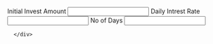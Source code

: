 <!DOCTYPE HTML>
<html><head>
<script>
window.onload = function () {

var options = {
	animationEnabled: true,
	theme: "light2",
	title:{
		text: "Actual vs Projected"
	},
	axisX:{
		valueFormatString: "DD MMM YYYY"
	},
	axisY: {
		title: "total",
		suffix: "K",
		minimum: 30
	},
	toolTip:{
		shared:true
	},  
	legend:{
		cursor:"pointer",
		verticalAlign: "bottom",
		horizontalAlign: "left",
		dockInsidePlotArea: true,
		itemclick: toogleDataSeries
	},
	data: [{
		type: "line",
		showInLegend: true,
		name: "Projected",
		markerType: "square",
		xValueFormatString: "DD MMM, YYYY",
		color: "#F08080",
		yValueFormatString: "#,##0K",
		dataPoints: [
			{ x: new Date(2020, 9, 1), y: 63 },
			{ x: new Date(2020, 9, 2), y: 69 },
			{ x: new Date(2020, 9, 3), y: 65 },
			{ x: new Date(2020, 9, 4), y: 70 },
			{ x: new Date(2020, 9, 5), y: 71 },
			{ x: new Date(2020, 9, 6), y: 65 },
			{ x: new Date(2020, 9, 7), y: 73 },
			{ x: new Date(2020, 9, 8), y: 96 },
			{ x: new Date(2020, 9, 9), y: 84 },
			{ x: new Date(2020, 9, 10), y: 85 },
			{ x: new Date(2020, 9, 11), y: 86 },
			{ x: new Date(2020, 9, 12), y: 94 },
			{ x: new Date(2020, 9, 13), y: 97 },
			{ x: new Date(2020, 9, 14), y: 86 },
			{ x: new Date(2020, 9, 15), y: 89 }
		]
	},
	{
		type: "line",
		showInLegend: true,
		name: "Actual",
		lineDashType: "dash",
		yValueFormatString: "#,##0K",
		dataPoints: [
			{ x: new Date(2020, 9, 1), y: 60 },
			{ x: new Date(2020, 9, 2), y: 58 },
			{ x: new Date(2020, 9, 3), y: 71 },
			{ x: new Date(2020, 9, 4), y: 65 },
			{ x: new Date(2020, 9, 5), y: 54 },
			{ x: new Date(2020, 9, 6), y: 74 },
			{ x: new Date(2020, 9, 7), y: 82 },
			{ x: new Date(2020, 9, 8), y: 72 },
			{ x: new Date(2020, 9, 9), y: 95 },
			{ x: new Date(2020, 9, 10), y: 74 },
			{ x: new Date(2020, 9, 11), y: 64 },
			{ x: new Date(2020, 9, 12), y: 84 },
			{ x: new Date(2020, 9, 13), y: 68 },
			{ x: new Date(2020, 9, 14), y: 59 },
			{ x: new Date(2020, 9, 15), y: 94 }
		]
	}]
};
$("#chartContainer").CanvasJSChart(options);

function toogleDataSeries(e){
	if (typeof(e.dataSeries.visible) === "undefined" || e.dataSeries.visible) {
		e.dataSeries.visible = false;
	} else{
		e.dataSeries.visible = true;
	}
	e.chart.render();
}

}
</script>
<link href="main.css" rel="stylesheet">
</head>


<body>
 <div>
  <label for="ini_invest">Initial Invest Amount</label>

  <input type="number" id="ini_invest" name="ini_invest"  size="10">
  <label for="intrestRate">Daily Intrest Rate</label>

  <input type="number" id="intrestRate" name="intrestRate"  size="10">
  <label for="noOfDays">No of Days</label>

  <input type="number" id="noOfDays" name="noOfDays"  size="10">
      <div id=dataA>
         
      </div>
 </div>

<div id="chartContainer" style="height: 300px; width: 100%;"></div>
<script src="https://canvasjs.com/assets/script/jquery-1.11.1.min.js"></script>
<script src="https://canvasjs.com/assets/script/jquery.canvasjs.min.js"></script>
<script type="text/javascript">
var noOfDays=prompt("No of Days?","F");
var iniInvst=prompt("Initial Investment");
var intrst=prompt("DAily intrest rate","5");
var finalValue=prompt("Final target Value","F")
var i;

if(iniInvst=="F"){
iniInvst= finalValue/Math.pow((1 + intrst/100),noOfDays);

}


var totalValue=iniInvst;
text="Initial INVESTMENT-"+iniInvst;
if(noOfDays=="F"){
var j= finalValue/iniInvst;
noOfDays=Math.log(j)/Math.log(1+intrst/100);
text+="Requried no of days= "+noOfDays;
}

if(intrst=="F"){
var j=finalValue/iniInvst;
intrst=Math.pow(j,1/noOfDays)*100-100;
text+="Requried intrest rate= "+intrst;
}

for( i=1;i<=noOfDays;i++){
intrstValue=totalValue*(intrst/100);
totalValue=totalValue*(1 + intrst/100);
text +="<br /> Day "+ i+": " +"tot- "+totalValue+ "      interest-"+intrstValue ;
 
document.getElementById("dataA").innerHTML= text;}


</script>
</body>
</html>
